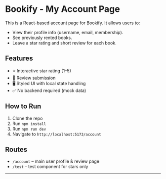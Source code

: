 # Bookify - My Account Page

This is a React-based account page for Bookify. It allows users to:

- View their profile info (username, email, membership).
- See previously rented books.
- Leave a star rating and short review for each book.

## Features

- ⭐ Interactive star rating (1–5)
- 📝 Review submission
- 🖥 Styled UI with local state handling
- ✅ No backend required (mock data)

## How to Run

1. Clone the repo
2. Run `npm install`
3. Run `npm run dev`
4. Navigate to `http://localhost:5173/account`

## Routes

- `/account` – main user profile & review page
- `/test` – test component for stars only

---
